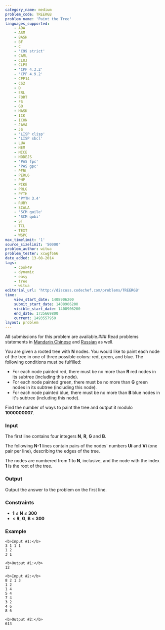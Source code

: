 ```yaml
---
category_name: medium
problem_code: TREERGB
problem_name: 'Paint the Tree'
languages_supported:
    - ADA
    - ASM
    - BASH
    - BF
    - C
    - 'C99 strict'
    - CAML
    - CLOJ
    - CLPS
    - 'CPP 4.3.2'
    - 'CPP 4.9.2'
    - CPP14
    - CS2
    - D
    - ERL
    - FORT
    - FS
    - GO
    - HASK
    - ICK
    - ICON
    - JAVA
    - JS
    - 'LISP clisp'
    - 'LISP sbcl'
    - LUA
    - NEM
    - NICE
    - NODEJS
    - 'PAS fpc'
    - 'PAS gpc'
    - PERL
    - PERL6
    - PHP
    - PIKE
    - PRLG
    - PYTH
    - 'PYTH 3.4'
    - RUBY
    - SCALA
    - 'SCM guile'
    - 'SCM qobi'
    - ST
    - TCL
    - TEXT
    - WSPC
max_timelimit: '1'
source_sizelimit: '50000'
problem_author: witua
problem_tester: xcwgf666
date_added: 13-08-2014
tags:
    - cook49
    - dynamic
    - easy
    - tree
    - witua
editorial_url: 'http://discuss.codechef.com/problems/TREERGB'
time:
    view_start_date: 1408906200
    submit_start_date: 1408906200
    visible_start_date: 1408906200
    end_date: 1735669800
    current: 1493557950
layout: problem
---
```

All submissions for this problem are available.###  Read problems statements in [Mandarin Chinese](http://www.codechef.com/download/translated/COOK49/mandarin2/TREERGB.pdf) and [Russian](http://www.codechef.com/download/translated/COOK49/russian/TREERGB.pdf) as well.

You are given a rooted tree with **N** nodes. You would like to paint each node of the tree in one of three possible colors: red, green, and blue. The following conditions must be fulfilled:

- For each node painted red, there must be no more than **R** red nodes in its subtree (including this node).
- For each node painted green, there must be no more than **G** green nodes in its subtree (including this node).
- For each node painted blue, there must be no more than **B** blue nodes in it's subtree (including this node).

Find the number of ways to paint the tree and output it modulo **1000000007**.

### Input

The first line contains four integers **N**, **R**, **G** and **B**.

The following **N-1** lines contain pairs of the nodes' numbers **Ui** and **Vi** (one pair per line), describing the edges of the tree.

The nodes are numbered from **1** to **N**, inclusive, and the node with the index **1** is the root of the tree.

### Output

Output the answer to the problem on the first line.

### Constraints

- **1** ≤ **N** ≤ **300**
- ≤ **R**, **G**, **B** ≤ **300**

### Example

```
<b>Input #1:</b>
3 1 1 1
1 2
3 1

<b>Output #1:</b>
12

```
```
<b>Input #2:</b>
8 2 1 3
1 2
1 4
5 4
7 4
3 2
4 6
8 6

<b>Output #2:</b>
613

```